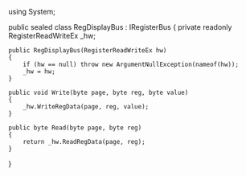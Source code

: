 using System;

public sealed class RegDisplayBus : IRegisterBus
{
    private readonly RegisterReadWriteEx _hw;

    public RegDisplayBus(RegisterReadWriteEx hw)
    {
        if (hw == null) throw new ArgumentNullException(nameof(hw));
        _hw = hw;
    }

    public void Write(byte page, byte reg, byte value)
    {
        _hw.WriteRegData(page, reg, value);
    }

    public byte Read(byte page, byte reg)
    {
        return _hw.ReadRegData(page, reg);
    }
}

